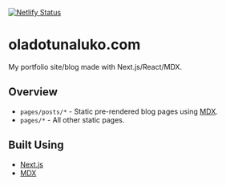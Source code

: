 [![Netlify Status](https://api.netlify.com/api/v1/badges/112ede24-b7e4-45f3-9fa1-1314ccb3b40c/deploy-status)](https://app.netlify.com/sites/sleepy-heyrovsky-59fc00/deploys)

# oladotunaluko.com

My portfolio site/blog made with Next.js/React/MDX.

## Overview

- `pages/posts/*` - Static pre-rendered blog pages using [MDX](https://github.com/mdx-js/mdx).
- `pages/*` - All other static pages.

## Built Using

- [Next.js](https://nextjs.org/)
- [MDX](https://github.com/mdx-js/mdx)

